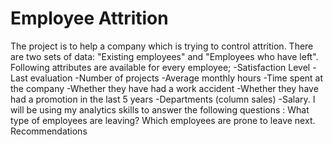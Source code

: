 # Employee Attrition
 The project is to help a company which is trying to control attrition. There are two sets of data: "Existing employees" and "Employees who have left". Following attributes are available for every employee; -Satisfaction Level -Last evaluation -Number of projects -Average monthly hours -Time spent at the company -Whether they have had a work accident -Whether they have had a promotion in the last 5 years -Departments (column sales) -Salary. I will be using my analytics skills to answer the following questions :  What type of employees are leaving? Which employees are prone to leave next. Recommendations

